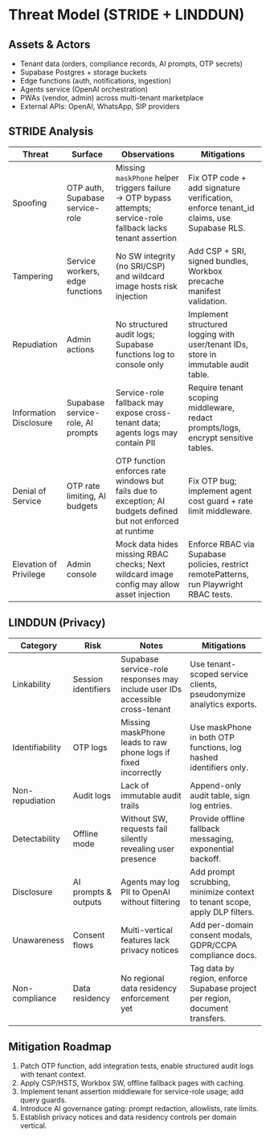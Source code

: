 # Threat Model (STRIDE + LINDDUN)

## Assets & Actors
- Tenant data (orders, compliance records, AI prompts, OTP secrets)
- Supabase Postgres + storage buckets
- Edge functions (auth, notifications, ingestion)
- Agents service (OpenAI orchestration)
- PWAs (vendor, admin) across multi-tenant marketplace
- External APIs: OpenAI, WhatsApp, SIP providers

## STRIDE Analysis
| Threat | Surface | Observations | Mitigations |
| --- | --- | --- | --- |
| Spoofing | OTP auth, Supabase service-role | Missing `maskPhone` helper triggers failure → OTP bypass attempts; service-role fallback lacks tenant assertion | Fix OTP code + add signature verification, enforce tenant_id claims, use Supabase RLS. |
| Tampering | Service workers, edge functions | No SW integrity (no SRI/CSP) and wildcard image hosts risk injection | Add CSP + SRI, signed bundles, Workbox precache manifest validation. |
| Repudiation | Admin actions | No structured audit logs; Supabase functions log to console only | Implement structured logging with user/tenant IDs, store in immutable audit table. |
| Information Disclosure | Supabase service-role, AI prompts | Service-role fallback may expose cross-tenant data; agents logs may contain PII | Require tenant scoping middleware, redact prompts/logs, encrypt sensitive tables. |
| Denial of Service | OTP rate limiting, AI budgets | OTP function enforces rate windows but fails due to exception; AI budgets defined but not enforced at runtime | Fix OTP bug; implement agent cost guard + rate limit middleware. |
| Elevation of Privilege | Admin console | Mock data hides missing RBAC checks; Next wildcard image config may allow asset injection | Enforce RBAC via Supabase policies, restrict remotePatterns, run Playwright RBAC tests. |

## LINDDUN (Privacy)
| Category | Risk | Notes | Mitigations |
| --- | --- | --- | --- |
| Linkability | Session identifiers | Supabase service-role responses may include user IDs accessible cross-tenant | Use tenant-scoped service clients, pseudonymize analytics exports. |
| Identifiability | OTP logs | Missing maskPhone leads to raw phone logs if fixed incorrectly | Use maskPhone in both OTP functions, log hashed identifiers only. |
| Non-repudiation | Audit logs | Lack of immutable audit trails | Append-only audit table, sign log entries. |
| Detectability | Offline mode | Without SW, requests fail silently revealing user presence | Provide offline fallback messaging, exponential backoff. |
| Disclosure | AI prompts & outputs | Agents may log PII to OpenAI without filtering | Add prompt scrubbing, minimize context to tenant scope, apply DLP filters. |
| Unawareness | Consent flows | Multi-vertical features lack privacy notices | Add per-domain consent modals, GDPR/CCPA compliance docs. |
| Non-compliance | Data residency | No regional data residency enforcement yet | Tag data by region, enforce Supabase project per region, document transfers. |

## Mitigation Roadmap
1. Patch OTP function, add integration tests, enable structured audit logs with tenant context.
2. Apply CSP/HSTS, Workbox SW, offline fallback pages with caching.
3. Implement tenant assertion middleware for service-role usage; add query guards.
4. Introduce AI governance gating: prompt redaction, allowlists, rate limits.
5. Establish privacy notices and data residency controls per domain vertical.
